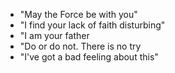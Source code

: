 - "May the Force be with you"
- "I find your lack of faith disturbing"
- "I am your father
- "Do or do not. There is no try
- "I've got a bad feeling about this"
